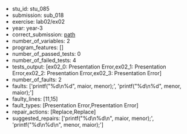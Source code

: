 - stu_id: stu_085	       
- submission: sub_018
- exercise: lab02/ex02
- year: year-3
- correct_submission: [path](https://github.com/pmorvalho/C-Pack-IPAs/blob/main/correct_submissions/year-3/lab02/ex02/ex02-stu_085-sub_019)
- number_of_variables: 2
- program_features: [] 
- number_of_passed_tests: 0
- number_of_failed_tests: 4
- tests_output: [ex02_0: Presentation Error,ex02_1: Presentation Error,ex02_2: Presentation Error,ex02_3: Presentation Error]
- number_of_faults: 2
- faults: ['printf("%d\n%d", maior, menor);', 'printf("%d\n%d", menor, maior);']
- faulty_lines: [11,15]
- fault_types: [Presentation Error,Presentation Error]
- repair_actions: [Replace,Replace]
- suggested_repairs: ['printf("%d\n%d\n", maior, menor);', 'printf("%d\n%d\n", menor, maior);']
